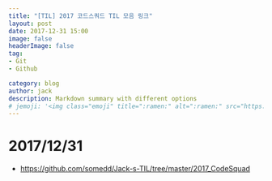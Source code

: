 ```yaml
---
title: "[TIL] 2017 코드스쿼드 TIL 모음 링크"
layout: post
date: 2017-12-31 15:00
image: false
headerImage: false
tag:
- Git
- Github

category: blog
author: jack
description: Markdown summary with different options
# jemoji: '<img class="emoji" title=":ramen:" alt=":ramen:" src="https://assets.github.com/images/icons/emoji/unicode/1f35c.png" height="20" width="20" align="absmiddle">'
---
```

# 2017/12/31
- https://github.com/somedd/Jack-s-TIL/tree/master/2017_CodeSquad

